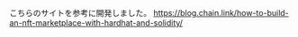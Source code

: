 こちらのサイトを参考に開発しました。
https://blog.chain.link/how-to-build-an-nft-marketplace-with-hardhat-and-solidity/
